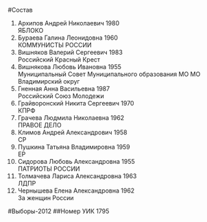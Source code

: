 #Состав
1. Архипов Андрей Николаевич 1980   
    ЯБЛОКО
2. Бураева Галина Леонидовна 1960   
    КОММУНИСТЫ РОССИИ
3. Вишняков Валерий Сергеевич 1983   
    Российский Красный Крест
4. Вишнякова Любовь Ивановна 1955   
    Муниципальный Совет Муниципального образования МО МО Владимирский округ
5. Гненная Анна Васильевна 1987   
    Российский Союз Молодежи
6. Грайворонский Никита Сергеевич 1970   
    КПРФ
7. Грачева Людмила Николаевна 1962   
    ПРАВОЕ ДЕЛО
8. Климов Андрей Александрович 1958   
    СР
9. Пушкина Татьяна Владимировна 1959   
    ЕР
10. Сидорова Любовь Александровна 1955   
    ПАТРИОТЫ РОССИИ
11. Толмачева Лариса Александровна 1963   
    ЛДПР
12. Чернышева Елена Александровна 1962   
    За женщин России

#Выборы-2012
##Номер УИК
1795